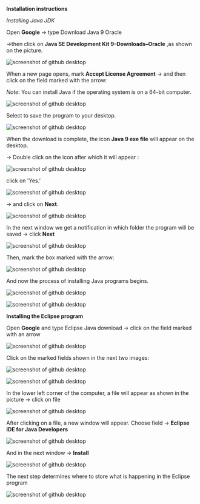 **Installation instructions**



*Installing Java JDK*

Оpen **Google** → type Download Java 9 Oracle 

->then click on **Java SE Development Kit 9–Downloads–Oracle** ,as shown on the picture. 

![screenshot of github desktop](/slike1/8.png)

When a new page opens, mark **Accept License Agreement**  → and then click on the field marked with the arrow:

*Note*: You can install Java if the operating system is on a 64-bit computer.

![screenshot of github desktop](/slike1/9.png)

Select to save the program to your desktop.

![screenshot of github desktop](/slike1/10.png) 

When the download is complete, the icon **Java 9 exe file** will appear on the desktop.

→ Double click on the icon after which it will appear :

![screenshot of github desktop](/slike/2a.png) 

click on 'Yes.’

![screenshot of github desktop](/slike1/2.JPG) 

-> and click on **Next**.

![screenshot of github desktop](/slike1/2a.png) 

In the next window we get a notification in which folder the program will be saved -> click **Next**

![screenshot of github desktop](/slike1/4.png)

Then, mark the box marked with the arrow:

![screenshot of github desktop](/slike1/5.png) 

And now the process of installing Java programs begins. 

![screenshot of github desktop](/slike1/6.png)

![screenshot of github desktop](/slike1/7.png)




**Installing the Eclipse program**

Оpen **Google** and type Eclipse Java download
-> click on the field marked with an arrow

![screenshot of github desktop](/slike1/12.png)

Click on the marked fields shown in the next two images: 

![screenshot of github desktop](/slike1/13.png)


![screenshot of github desktop](/slike1/14.png)

In the lower left corner of the computer, a file will appear as shown in the picture -> click on file  


![screenshot of github desktop](/slike1/15.JPG)

After clicking on a file, a new window will appear. Choose field -> **Eclipse IDE for Java Developers**


![screenshot of github desktop](/slike1/16.JPG)

And in the next window -> **Install**

![screenshot of github desktop](/slike1/17.JPG)

The next step determines where to store what is happening in the Eclipse program


![screenshot of github desktop](/slike1/18.JPG)
